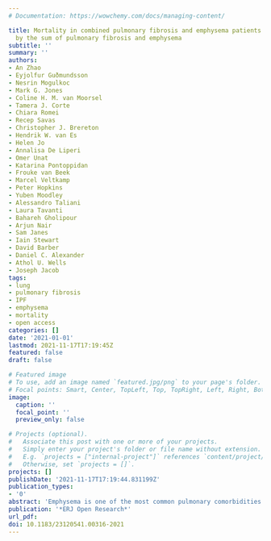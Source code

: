 ```yaml
---
# Documentation: https://wowchemy.com/docs/managing-content/

title: Mortality in combined pulmonary fibrosis and emphysema patients is determined
  by the sum of pulmonary fibrosis and emphysema
subtitle: ''
summary: ''
authors:
- An Zhao
- Eyjolfur Guðmundsson
- Nesrin Mogulkoc
- Mark G. Jones
- Coline H. M. van Moorsel
- Tamera J. Corte
- Chiara Romei
- Recep Savas
- Christopher J. Brereton
- Hendrik W. van Es
- Helen Jo
- Annalisa De Liperi
- Omer Unat
- Katarina Pontoppidan
- Frouke van Beek
- Marcel Veltkamp
- Peter Hopkins
- Yuben Moodley
- Alessandro Taliani
- Laura Tavanti
- Bahareh Gholipour
- Arjun Nair
- Sam Janes
- Iain Stewart
- David Barber
- Daniel C. Alexander
- Athol U. Wells
- Joseph Jacob
tags:
- lung
- pulmonary fibrosis
- IPF
- emphysema
- mortality
- open access
categories: []
date: '2021-01-01'
lastmod: 2021-11-17T17:19:45Z
featured: false
draft: false

# Featured image
# To use, add an image named `featured.jpg/png` to your page's folder.
# Focal points: Smart, Center, TopLeft, Top, TopRight, Left, Right, BottomLeft, Bottom, BottomRight.
image:
  caption: ''
  focal_point: ''
  preview_only: false

# Projects (optional).
#   Associate this post with one or more of your projects.
#   Simply enter your project's folder or file name without extension.
#   E.g. `projects = ["internal-project"]` references `content/project/deep-learning/index.md`.
#   Otherwise, set `projects = []`.
projects: []
publishDate: '2021-11-17T17:19:44.831199Z'
publication_types:
- '0'
abstract: 'Emphysema is one of the most common pulmonary comorbidities of idiopathic pulmonary fibrosis (IPF), presenting in about one-third of IPF patients [1]. The term combined pulmonary fibrosis and emphysema (CPFE) has been used to describe a potential phenotype characterised by the coexistence of upper lobe-predominant emphysema, lower lobe-predominant fibrosis and relative preservation of lung volumes (forced vital capacity; FVC) in the context of a disproportionately reduced gas transfer (diffusing capacity of the lung for carbon monoxide; DLCO) [1–3]. With regard to patient survival, it remains unclear whether mortality in patients with CPFE reflects the cumulative effects of two disease processes (emphysema and fibrosis), or whether CPFE represents a distinct disease phenotype where outcome is worse than the sum of disease parts (emphysema and fibrosis).'
publication: '*ERJ Open Research*'
url_pdf:
doi: 10.1183/23120541.00316-2021
---
```

